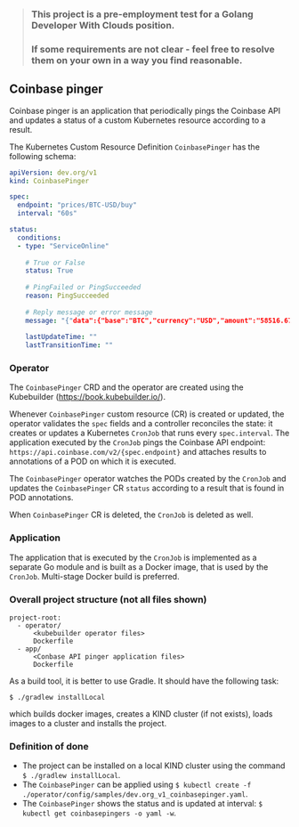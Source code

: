 > ### This project is a pre-employment test for a Golang Developer With Clouds position.
> ### If some requirements are not clear - feel free to resolve them on your own in a way you find reasonable.

## Coinbase pinger

Coinbase pinger is an application that periodically pings the Coinbase API and updates a status of a custom Kubernetes resource according to a result.

The Kubernetes Custom Resource Definition `CoinbasePinger` has the following schema:

```yaml
apiVersion: dev.org/v1
kind: CoinbasePinger

spec:
  endpoint: "prices/BTC-USD/buy"
  interval: "60s"

status:
  conditions:
  - type: "ServiceOnline"
    
    # True or False
    status: True
    
    # PingFailed or PingSucceeded
    reason: PingSucceeded
    
    # Reply message or error message
    message: "{"data":{"base":"BTC","currency":"USD","amount":"58516.67"}}"
    
    lastUpdateTime: ""
    lastTransitionTime: ""
```

### Operator

The `CoinbasePinger` CRD and the operator are created using the Kubebuilder (https://book.kubebuilder.io/).

Whenever `CoinbasePinger` custom resource (CR) is created or updated, the operator validates the `spec` fields and a controller reconciles the state: it creates or updates a Kubernetes `CronJob` that runs every `spec.interval`. The application executed by the `CronJob` pings the Coinbase API endpoint: `https://api.coinbase.com/v2/{spec.endpoint}` and attaches results to annotations of a POD on which it is executed.

The `CoinbasePinger` operator watches the PODs created by the `CronJob` and updates the `CoinbasePinger` CR `status` according to a result that is found in POD annotations.

When `CoinbasePinger` CR is deleted, the `CronJob` is deleted as well.

### Application

The application that is executed by the `CronJob` is implemented as a separate Go module and is built as a Docker image, that is used by the `CronJob`. Multi-stage Docker build is preferred.

### Overall project structure (not all files shown)

```
project-root:
  - operator/
      <kubebuilder operator files>
      Dockerfile
  - app/
      <Conbase API pinger application files>
      Dockerfile
```

As a build tool, it is better to use Gradle. It should have the following task:
```bass
$ ./gradlew installLocal
```
which builds docker images, creates a KIND cluster (if not exists), loads images to a cluster and installs the project.

### Definition of done

- The project can be installed on a local KIND cluster using the command `$ ./gradlew installLocal`.
- The `CoinbasePinger` can be applied using `$ kubectl create -f ./operator/config/samples/dev.org_v1_coinbasepinger.yaml`.
- The `CoinbasePinger` shows the status and is updated at interval: `$ kubectl get coinbasepingers -o yaml -w`.
  




